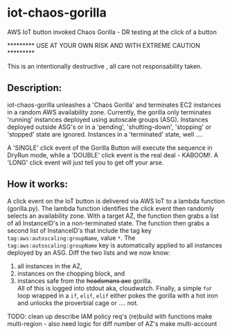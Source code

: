 # iot-chaos-gorilla
AWS IoT button invoked Chaos Gorilla - DR testing at the click of a button

********* USE AT YOUR OWN RISK AND WITH EXTREME CAUTION *********

This is an intentionally destructive , all care not responsability taken. 


## Description:
iot-chaos-gorilla unleashes a 'Chaos Gorilla' and terminates EC2 instances in a random AWS availability zone.
Currently, the gorilla only terminates 'running' instances deployed using autoscale groups (ASG). Instances deployed outside ASG's or in a 'pending', 'shutting-down', 'stopping' or 'stopped' state are ignored. Instances in a 'terminated' state, well ....

A 'SINGLE' click event of the Gorilla Button will execute the sequence in DryRun mode, while a 'DOUBLE' click event is the real deal - KABOOM!. A 'LONG' click event will just tell you to get off your arse.

## How it works: 
A click event on the IoT button is delivered via AWS IoT to a lambda function (gorilla.py). The lambda function identifies the click event then randomly selects an availability zone. With a target AZ, the function then grabs a list of all InstanceID's in a non-terminated state. The function then grabs a second list of InstanceID's that include the tag key `tag:aws:autoscaling:groupName`, value `*`. The `tag:aws:autoscaling:groupName` key is automatically applied to all instances deployed by an ASG. Diff the two lists and we now know:  
1. all instances in the AZ,  
2. instances on the chopping block, and  
3. instances safe from the ~~headsmans axe~~ gorilla.  
All of this is logged into stdout aka, cloudwatch. Finally, a simple `fo`r loop wrapped in a `if`, `elif`, `elif` either pokes the gorilla with a hot iron and unlocks the proverbial cage or .... not.



TODO:
clean up
describe IAM policy req's
(re)build with functions
make multi-region - also need logic for diff number of AZ's
make multi-account
